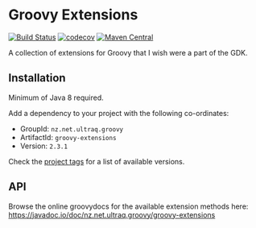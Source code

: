 
Groovy Extensions
=================

[![Build Status](https://github.com/ultraq/groovy-extensions/actions/workflows/build.yml/badge.svg)](https://github.com/ultraq/groovy-extensions/actions)
[![codecov](https://codecov.io/gh/ultraq/groovy-extensions/branch/main/graph/badge.svg?token=IIV5XF3B1L)](https://codecov.io/gh/ultraq/groovy-extensions)
[![Maven Central](https://img.shields.io/maven-central/v/nz.net.ultraq.groovy/groovy-extensions.svg?maxAge=3600)](http://search.maven.org/#search|ga|1|g%3A%22nz.net.ultraq.groovy%22%20AND%20a%3A%22groovy-extensions%22)

A collection of extensions for Groovy that I wish were a part of the GDK.


Installation
------------

Minimum of Java 8 required.

Add a dependency to your project with the following co-ordinates:

 - GroupId: `nz.net.ultraq.groovy`
 - ArtifactId: `groovy-extensions`
 - Version: `2.3.1`

Check the [project tags](https://github.com/ultraq/groovy-extensions/tags)
for a list of available versions.


API
---

Browse the online groovydocs for the available extension methods here:
https://javadoc.io/doc/nz.net.ultraq.groovy/groovy-extensions
